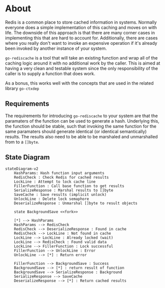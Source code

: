 # About

Redis is a common place to store cached information in systems. Normally everyone does a simple implementation of this caching and moves on with life. The downside of this approach is that there are many corner cases in implementing this that are hard to account for. Additionally, there are cases where you really don't want to invoke an expensive operation if it's already been invoked by another instance of your system.

`go-rediscache` is a tool that will take an existing function and wrap all of the caching logic around it with no additional work by the caller. This is aimed at having a very clean and testable system since the only responsibility of the caller is to supply a function that does work.

As a bonus, this works well with the concepts that are used in the related library `go-ctxdep`

## Requirements

The requirements for introducing `go-rediscache` to your system are that the paramaters of the function can be used to generate a hash. Underlying this, the function should be stable, such that invoking the same function for the same paramaters should generate identical (or identical semantically) results. The results also need to be able to be marshaled and unmarshalled from to a `[]byte`.


## State Diagram

```mermaid
stateDiagram-v2
    HashParams: Hash function input arguments
    RedisCheck : Check Redis for cached results
    LockLine : Attempt to lock cache line
    FillerFunction : Call base function to get results
    SerializeResponse : Marshal results to []byte
    SaveCache : Save results (implicit unlock)
    UnlockLine : Delete lock semaphore
    DeserializeResponse : Unmarshal []byte to result objects
    
    state BackgroundSave <<fork>>
    
    [*] --> HashParams
    HashParams --> RedisCheck
    RedisCheck --> DeserializeResponse : Found in cache
    RedisCheck --> LockLine : Not found in cache
    LockLine --> LockLine : Already locked (wait)
    LockLine --> RedisCheck : Found valid data
    LockLine --> FillerFunction : Lock successful
    FillerFunction --> UnlockLine : Error
    UnlockLine --> [*] : Return error
    
    FillerFunction --> BackgroundSave : Success
    BackgroundSave --> [*] : return result of function
    BackgroundSave --> SerializeResponse : Background
    SerializeResponse --> SaveCache
    DeserializeResponse --> [*] : Return cached results

```
